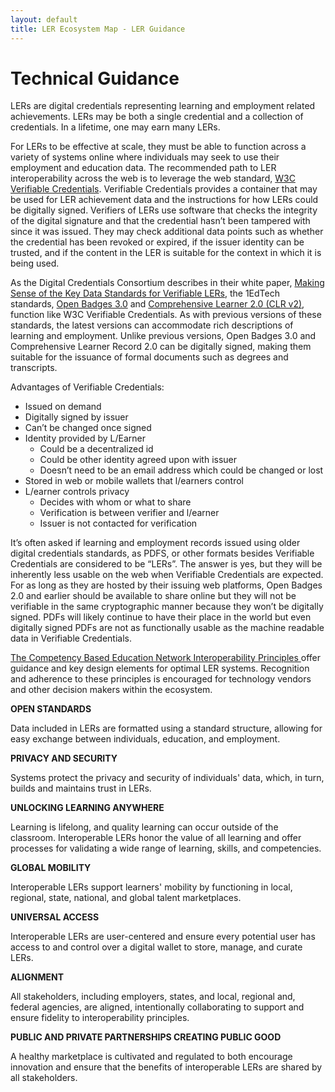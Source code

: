 ```yaml
---
layout: default
title: LER Ecosystem Map - LER Guidance
---
```


<div class="container-fluid">
    <div class="row mx-4 py-3">
    	<div class="col">
        	<h1>Technical Guidance</h1>
    	</div>
 	</div>
   	<div class="row mx-4">
    	<div class="col">
    		<p>LERs are digital credentials representing learning and employment related achievements. LERs may be both a single credential and a collection of credentials. In a lifetime, one may earn many LERs.</p>
    		<p>For LERs to be effective at scale, they must be able to function across a variety of systems online where individuals may seek to use their employment and education data. The recommended path to LER interoperability across the web is to leverage the web standard, <a href="https://www.w3.org/TR/vc-data-model/" target="_blank">W3C Verifiable Credentials</a>. Verifiable Credentials provides a container that may be used for LER achievement data and the instructions for how LERs could be digitally signed. Verifiers of LERs use software that checks the integrity of the digital signature and that the credential hasn’t been tampered with since it was issued. They may check additional data points such as whether the credential has been revoked or expired, if the issuer identity can be trusted, and if the content in the LER is suitable for the context in which it is being used.</p>
    		<p>As the Digital Credentials Consortium describes in their white paper, <a href="https://digitalcredentials.mit.edu/docs/DCC-Making-Sense-of-Key-Data-Standards-for-Verifiable-LERs.pdf" target="_blank">Making Sense of the Key Data Standards for Verifiable LERs</a>, the 1EdTech standards, <a href="https://www.imsglobal.org/spec/ob/v3p0" target="_blank">Open Badges 3.0</a> and <a href="https://www.imsglobal.org/spec/clr/v2p0" target="_blank">Comprehensive Learner 2.0 (CLR v2)</a>, function like W3C Verifiable Credentials. As with previous versions of these standards, the latest versions can accommodate rich descriptions of learning and employment. Unlike previous versions, Open Badges 3.0 and Comprehensive Learner Record 2.0 can be digitally signed, making them suitable for the issuance of formal documents such as degrees and transcripts.</p>
    		<p>Advantages of Verifiable Credentials:</p>
    		<ul role="list">
				<li>Issued on demand</li>
				<li>Digitally signed by issuer</li>
				<li>Can’t be changed once signed</li>
				<li>Identity provided by L/Earner
					<ul role="list">
						<li>Could be a decentralized id</li>
						<li>Could be other identity agreed upon with issuer</li>
						<li>Doesn’t need to be an email address which could be changed or lost</li>
					</ul>
				</li>
				<li>Stored in web or mobile wallets that l/earners control</li>
				<li>L/earner controls privacy
					<ul role="list">
						<li>Decides with whom or what to share</li>
						<li>Verification is between verifier and l/earner</li>
						<li>Issuer is not contacted for verification</li>
					</ul>
				</li>
			</ul>
			<p>It’s often asked if learning and employment records issued using older digital credentials standards, as PDFS, or other formats besides Verifiable Credentials are considered to be “LERs”. The answer is yes, but they will be inherently less usable on the web when Verifiable Credentials are expected. For as long as they are hosted by their issuing web platforms, Open Badges 2.0 and earlier should be available to share online but they will not be verifiable in the same cryptographic manner because they won’t be digitally signed. PDFs will likely continue to have their place in the world but even digitally signed PDFs are not as functionally usable as the machine readable data in Verifiable Credentials.</p>
		</div>
	</div>
    <div class="row">
    	<div class="col">
      		<div class="div-block-12"></div>
    	</div>
  	</div>
  	<div class="row mx-4">
  		<div>
			<p><a href ="https://www.c-ben.org/wp-content/uploads/2023/03/CBEN-23-003-Interoperable-Learning-WALMART-V2.pdf" target="_blank">The Competency Based Education Network Interoperability Principles </a> offer guidance and key design elements for optimal LER systems. Recognition and adherence to these principles is encouraged for technology vendors and other decision makers within the ecosystem.</p>
		<div>
			<p><strong>OPEN STANDARDS</strong></p>
			<p>Data included in LERs are formatted using a standard structure, allowing for easy exchange between individuals, education, and employment.</p>
		</div>
		<div>
			<p><strong>PRIVACY AND SECURITY</strong></p>
			<p>Systems protect the privacy and security of individuals' data, which, in turn, builds and maintains trust in LERs.</p>
		</div>
		<div>
			<p><strong>UNLOCKING LEARNING ANYWHERE</strong></p>
			<p>Learning is lifelong, and quality learning can occur outside of the classroom. Interoperable LERs honor the value of all learning and offer processes for validating a wide range of learning, skills, and competencies.</p>
		</div>
		<div>
			<p><strong>GLOBAL MOBILITY</strong></p>
			<p>Interoperable LERs support learners' mobility by functioning in local, regional, state, national, and global talent marketplaces.</p>
		</div>
		<div>
			<p><strong>UNIVERSAL ACCESS</strong></p>
			<p>Interoperable LERs are user-centered and ensure every potential user has access to and control over a digital wallet to store, manage, and curate LERs.</p>
		</div>
		<div>
			<p><strong>ALIGNMENT</strong></p>
			<p>All stakeholders, including employers, states, and local, regional and, federal agencies, are aligned, intentionally collaborating to support and ensure fidelity to interoperability principles.</p>
		</div>
		<div>
			<p><strong>PUBLIC AND PRIVATE PARTNERSHIPS CREATING PUBLIC GOOD</strong></p>
			<p>A healthy marketplace is cultivated and regulated to both encourage innovation and ensure that the benefits of interoperable LERs are shared by all stakeholders.</p>
		</div>
	</div>
</div>
